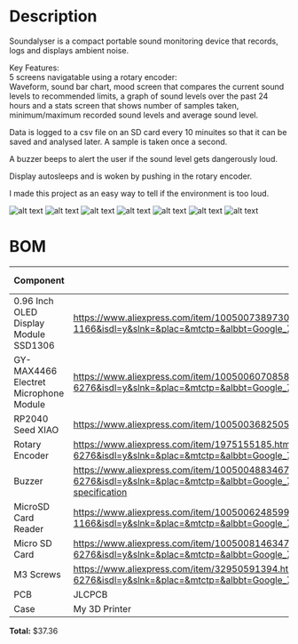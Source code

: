 # Description  
Soundalyser is a compact portable sound monitoring device that records, logs and displays ambient noise.  

Key Features:  
5 screens navigatable using a rotary encoder:  
Waveform, sound bar chart, mood screen that compares the current sound levels to recommended limits, a graph of sound levels over the past 24 hours and a stats screen that shows number of samples taken, minimum/maximum recorded sound levels and average sound level.  

Data is logged to a csv file on an SD card every 10 minuites so that it can be saved and analysed later. A sample is taken once a second.

A buzzer beeps to alert the user if the sound level gets dangerously loud.  

Display autosleeps and is woken by pushing in the rotary encoder.  

I made this project as an easy way to tell if the environment is too loud.


![alt text](Images/image.png)
![alt text](Images/image-1.png)
![alt text](Images/image-2.png)
![alt text](Images/image-3.png)
![alt text](Images/image-6.png)
![alt text](Images/image-4.png)
![alt text](Images/image-5.png)

# BOM 
| Component                                  | Link                                                                                                                                                                                                                                                                                                                                                                                                                                                                                                                                                                                                                                                                                                                                                 | Price (USD) |
|--------------------------------------------|------------------------------------------------------------------------------------------------------------------------------------------------------------------------------------------------------------------------------------------------------------------------------------------------------------------------------------------------------------------------------------------------------------------------------------------------------------------------------------------------------------------------------------------------------------------------------------------------------------------------------------------------------------------------------------------------------------------------------------------------------|-------------|
| 0.96 Inch OLED Display Module SSD1306      | https://www.aliexpress.com/item/1005007389730469.html?src=google&snpsid=1&snps=y&snpsid=1&src=google&albch=shopping&acnt=742-864-1166&isdl=y&slnk=&plac=&mtctp=&albbt=Google_7_shopping&aff_platform=google&aff_short_key=UneMJZVf&&albagn=888888&&ds_e_adid=&ds_e_matchtype=&ds_e_device=c&ds_e_network=x&ds_e_product_group_id=&ds_e_product_id=en1005007389730469&ds_e_product_merchant_id=5551326180&ds_e_product_country=GB&ds_e_product_language=en&ds_e_product_channel=online&ds_e_product_store_id=&ds_url_v=2&albcp=22435797343&albag=&isSmbAutoCall=false&needSmbHouyi=false&gad_campaignid=22432265180 | 3.51        |
| GY-MAX4466 Electret Microphone Module      | https://www.aliexpress.com/item/1005006070858246.html?src=google&src=google&albch=shopping&acnt=494-037-6276&isdl=y&slnk=&plac=&mtctp=&albbt=Google_7_shopping&aff_platform=google&aff_short_key=UneMJZVf&&albagn=888888&&ds_e_adid=&ds_e_matchtype=&ds_e_device=c&ds_e_network=x&ds_e_product_group_id=&ds_e_product_id=en1005006070858246&ds_e_product_merchant_id=782142733&ds_e_product_country=GB&ds_e_product_language=en&ds_e_product_channel=online&ds_e_product_store_id=&ds_url_v=2&albcp=17859500389&albag=&isSmbAutoCall=false&needSmbHouyi=false&gad_campaignid=17190468917     | 3.92        |
| RP2040 Seed XIAO                           | https://www.aliexpress.com/item/1005003682505451.html?spm=a2g0o.cart.0.0.6eaf38da3X1JOq&mp=1                                                                                                                                                                                                                                                                                                                                                                                                                                                                                                                                                                                                                                                           | 12.11       |
| Rotary Encoder                             | https://www.aliexpress.com/item/1975155185.html?src=google&src=google&albch=shopping&acnt=494-037-6276&isdl=y&slnk=&plac=&mtctp=&albbt=Google_7_shopping&aff_platform=google&aff_short_key=UneMJZVf&&albagn=888888&&ds_e_adid=&ds_e_matchtype=&ds_e_device=c&ds_e_network=x&ds_e_product_group_id=&ds_e_product_id=en1975155185&ds_e_product_merchant_id=106462169&ds_e_product_country=GB&ds_e_product_language=en&ds_e_product_channel=online&ds_e_product_store_id=&ds_url_v=2&albcp=17859500389&albag=&isSmbAutoCall=false&needSmbHouyi=false&gad_campaignid=17190468917        | 3.62        |
| Buzzer                                     | https://www.aliexpress.com/item/1005004883467830.html?src=google&src=google&albch=shopping&acnt=494-037-6276&isdl=y&slnk=&plac=&mtctp=&albbt=Google_7_shopping&aff_platform=google&aff_short_key=UneMJZVf&&albagn=888888&&ds_e_adid=&ds_e_matchtype=&ds_e_device=c&ds_e_network=x&ds_e_product_group_id=&ds_e_product_id=en1005004883467830&ds_e_product_merchant_id=607902999&ds_e_product_country=GB&ds_e_product_language=en&ds_e_product_channel=online&ds_e_product_store_id=&ds_url_v=2&albcp=17859500389&albag=&isSmbAutoCall=false&needSmbHouyi=false&gad_campaignid=17190468917#nav-specification | 3.43        |
| MicroSD Card Reader                        | https://www.aliexpress.com/item/1005006248599786.html?src=google&snpsid=1&snps=y&snpsid=1&src=google&albch=shopping&acnt=742-864-1166&isdl=y&slnk=&plac=&mtctp=&albbt=Google_7_shopping&aff_platform=google&aff_short_key=UneMJZVf&&albagn=888888&&ds_e_adid=&ds_e_matchtype=&ds_e_device=c&ds_e_network=x&ds_e_product_group_id=&ds_e_product_id=en1005006248599786&ds_e_product_merchant_id=5551326180&ds_e_product_country=GB&ds_e_product_language=en&ds_e_product_channel=online&ds_e_product_store_id=&ds_url_v=2&albcp=22435797343&albag=&isSmbAutoCall=false&needSmbHouyi=false&gad_campaignid=22432265180 | 2.39        |
| Micro SD Card                              | https://www.aliexpress.com/item/1005008146347524.html?src=google&src=google&albch=shopping&acnt=494-037-6276&isdl=y&slnk=&plac=&mtctp=&albbt=Google_7_shopping&aff_platform=google&aff_short_key=UneMJZVf&&albagn=888888&&ds_e_adid=&ds_e_matchtype=&ds_e_device=c&ds_e_network=x&ds_e_product_group_id=&ds_e_product_id=en1005008146347524&ds_e_product_merchant_id=109331540&ds_e_product_country=GB&ds_e_product_language=en&ds_e_product_channel=online&ds_e_product_store_id=&ds_url_v=2&albcp=17859500389&albag=&isSmbAutoCall=false&needSmbHouyi=false&gad_campaignid=17190468917        | 1.99        |
| M3 Screws                                  | https://www.aliexpress.com/item/32950591394.html?src=google&src=google&albch=shopping&acnt=494-037-6276&isdl=y&slnk=&plac=&mtctp=&albbt=Google_7_shopping&aff_platform=google&aff_short_key=UneMJZVf&&albagn=888888&&ds_e_adid=&ds_e_matchtype=&ds_e_device=c&ds_e_network=x&ds_e_product_group_id=&ds_e_product_id=en32950591394&ds_e_product_merchant_id=105562329&ds_e_product_country=GB&ds_e_product_language=en&ds_e_product_channel=online&ds_e_product_store_id=&ds_url_v=2&albcp=17859500389&albag=&isSmbAutoCall=false&needSmbHouyi=false&gad_campaignid=17190468917           | 4.89        |
| PCB                                        | JLCPCB                                                                                                                                                                                                                                                                                                                                                                                                                                                                                                                                                                                                                                                                                                                                               | 1.50        |
| Case                                       | My 3D Printer                                                                                                                                                                                                                                                                                                                                                                                                                                                                                                                                                                                                                                                                                                                                       | 0.00        |

**Total:** $37.36
